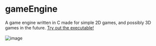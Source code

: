 # gameEngine
A game engine written in C made for simple 2D games, and possibly 3D games in the future.
<a href="Game.app" download>Try out the executable!</a><br/>
<br/>
![image](gameEngine/ScreenShot.png?raw=true "Screen Shot")